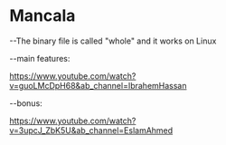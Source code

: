# Mancala
--The binary file is called "whole" and it works on Linux

--main features:

https://www.youtube.com/watch?v=guoLMcDpH68&ab_channel=IbrahemHassan

--bonus:

https://www.youtube.com/watch?v=3upcJ_ZbK5U&ab_channel=EslamAhmed


